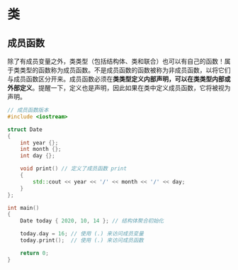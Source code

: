 # 类

## 成员函数
除了有成员变量之外，类类型（包括结构体、类和联合）也可以有自己的函数！属于类类型的函数称为成员函数。不是成员函数的函数被称为非成员函数，以将它们与成员函数区分开来。成员函数必须在**类类型定义内部声明，可以在类类型内部或外部定义**。提醒一下，定义也是声明，因此如果在类中定义成员函数，它将被视为声明。
```cpp
// 成员函数版本
#include <iostream>

struct Date
{
    int year {};
    int month {};
    int day {};

    void print() // 定义了成员函数 print
    {
        std::cout << year << '/' << month << '/' << day;
    }
};

int main()
{
    Date today { 2020, 10, 14 }; // 结构体聚合初始化

    today.day = 16; // 使用 (.) 来访问成员变量
    today.print();  // 使用 (.) 来访问成员函数

    return 0;
}
```